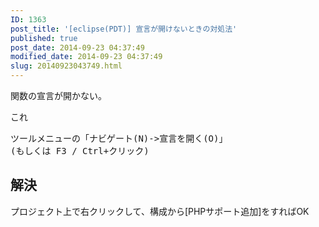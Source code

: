 ```yaml
---
ID: 1363
post_title: '[eclipse(PDT)] 宣言が開けないときの対処法'
published: true
post_date: 2014-09-23 04:37:49
modified_date: 2014-09-23 04:37:49
slug: 20140923043749.html
---
```

<p>関数の宣言が開かない。</p>
<p>これ</p>
<pre>ツールメニューの「ナビゲート(N)->宣言を開く(O)」
(もしくは F3 / Ctrl+クリック)</pre>
<p><!--more--></p>
<h2>解決</h2>
<p>プロジェクト上で右クリックして、構成から[PHPサポート追加]をすればOK</p>
